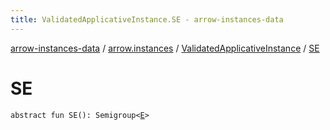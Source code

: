 ```yaml
---
title: ValidatedApplicativeInstance.SE - arrow-instances-data
---
```


[arrow-instances-data](../../index.html) / [arrow.instances](../index.html) / [ValidatedApplicativeInstance](index.html) / [SE](./-s-e.html)

# SE

`abstract fun SE(): Semigroup<`[`E`](index.html#E)`>`